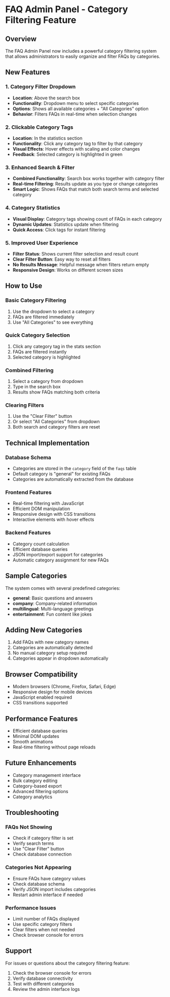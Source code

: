 # FAQ Admin Panel - Category Filtering Feature

## Overview
The FAQ Admin Panel now includes a powerful category filtering system that allows administrators to easily organize and filter FAQs by categories.

## New Features

### 1. Category Filter Dropdown
- **Location**: Above the search box
- **Functionality**: Dropdown menu to select specific categories
- **Options**: Shows all available categories + "All Categories" option
- **Behavior**: Filters FAQs in real-time when selection changes

### 2. Clickable Category Tags
- **Location**: In the statistics section
- **Functionality**: Click any category tag to filter by that category
- **Visual Effects**: Hover effects with scaling and color changes
- **Feedback**: Selected category is highlighted in green

### 3. Enhanced Search & Filter
- **Combined Functionality**: Search box works together with category filter
- **Real-time Filtering**: Results update as you type or change categories
- **Smart Logic**: Shows FAQs that match both search terms and selected category

### 4. Category Statistics
- **Visual Display**: Category tags showing count of FAQs in each category
- **Dynamic Updates**: Statistics update when filtering
- **Quick Access**: Click tags for instant filtering

### 5. Improved User Experience
- **Filter Status**: Shows current filter selection and result count
- **Clear Filter Button**: Easy way to reset all filters
- **No Results Message**: Helpful message when filters return empty
- **Responsive Design**: Works on different screen sizes

## How to Use

### Basic Category Filtering
1. Use the dropdown to select a category
2. FAQs are filtered immediately
3. Use "All Categories" to see everything

### Quick Category Selection
1. Click any category tag in the stats section
2. FAQs are filtered instantly
3. Selected category is highlighted

### Combined Filtering
1. Select a category from dropdown
2. Type in the search box
3. Results show FAQs matching both criteria

### Clearing Filters
1. Use the "Clear Filter" button
2. Or select "All Categories" from dropdown
3. Both search and category filters are reset

## Technical Implementation

### Database Schema
- Categories are stored in the `category` field of the `faqs` table
- Default category is "general" for existing FAQs
- Categories are automatically extracted from the database

### Frontend Features
- Real-time filtering with JavaScript
- Efficient DOM manipulation
- Responsive design with CSS transitions
- Interactive elements with hover effects

### Backend Features
- Category count calculation
- Efficient database queries
- JSON import/export support for categories
- Automatic category assignment for new FAQs

## Sample Categories
The system comes with several predefined categories:
- **general**: Basic questions and answers
- **company**: Company-related information
- **multilingual**: Multi-language greetings
- **entertainment**: Fun content like jokes

## Adding New Categories
1. Add FAQs with new category names
2. Categories are automatically detected
3. No manual category setup required
4. Categories appear in dropdown automatically

## Browser Compatibility
- Modern browsers (Chrome, Firefox, Safari, Edge)
- Responsive design for mobile devices
- JavaScript enabled required
- CSS transitions supported

## Performance Features
- Efficient database queries
- Minimal DOM updates
- Smooth animations
- Real-time filtering without page reloads

## Future Enhancements
- Category management interface
- Bulk category editing
- Category-based export
- Advanced filtering options
- Category analytics

## Troubleshooting

### FAQs Not Showing
- Check if category filter is set
- Verify search terms
- Use "Clear Filter" button
- Check database connection

### Categories Not Appearing
- Ensure FAQs have category values
- Check database schema
- Verify JSON import includes categories
- Restart admin interface if needed

### Performance Issues
- Limit number of FAQs displayed
- Use specific category filters
- Clear filters when not needed
- Check browser console for errors

## Support
For issues or questions about the category filtering feature:
1. Check the browser console for errors
2. Verify database connectivity
3. Test with different categories
4. Review the admin interface logs

